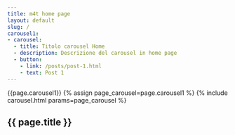 ```yaml
---
title: m4t home page
layout: default
slug: /
carousel1:
- carousel:
  - title: Titolo carousel Home
  - description: Descrizione del carousel in home page
  - button:
    - link: /posts/post-1.html
    - text: Post 1
---
```

{{page.carousel1}}
{% assign page_carousel=page.carousel1 %}
{% include carousel.html params=page_carousel %}
<section class="sec-1">
  <div class="container">
    <h1>{{ page.title }}</h1>
  </div>
</section>

